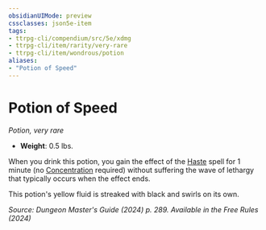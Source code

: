 ```yaml
---
obsidianUIMode: preview
cssclasses: json5e-item
tags:
- ttrpg-cli/compendium/src/5e/xdmg
- ttrpg-cli/item/rarity/very-rare
- ttrpg-cli/item/wondrous/potion
aliases: 
- "Potion of Speed"
---
```

# Potion of Speed
*Potion, very rare*  


- **Weight**: 0.5 lbs.

When you drink this potion, you gain the effect of the [Haste](Misc%20Files/CLI/compendium/spells/haste-xphb.md) spell for 1 minute (no [Concentration](Misc%20Files/CLI/rules/conditions.md#Concentration) required) without suffering the wave of lethargy that typically occurs when the effect ends.

This potion's yellow fluid is streaked with black and swirls on its own.

*Source: Dungeon Master's Guide (2024) p. 289. Available in the Free Rules (2024)*